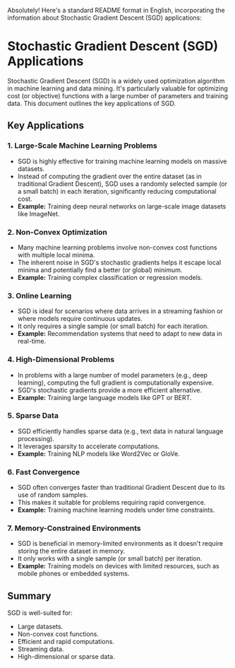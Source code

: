 Absolutely! Here's a standard README format in English, incorporating the information about Stochastic Gradient Descent (SGD) applications:

# Stochastic Gradient Descent (SGD) Applications

Stochastic Gradient Descent (SGD) is a widely used optimization algorithm in machine learning and data mining. It's particularly valuable for optimizing cost (or objective) functions with a large number of parameters and training data. This document outlines the key applications of SGD.

## Key Applications

### 1. Large-Scale Machine Learning Problems

* SGD is highly effective for training machine learning models on massive datasets.
* Instead of computing the gradient over the entire dataset (as in traditional Gradient Descent), SGD uses a randomly selected sample (or a small batch) in each iteration, significantly reducing computational cost.
* **Example:** Training deep neural networks on large-scale image datasets like ImageNet.

### 2. Non-Convex Optimization

* Many machine learning problems involve non-convex cost functions with multiple local minima.
* The inherent noise in SGD's stochastic gradients helps it escape local minima and potentially find a better (or global) minimum.
* **Example:** Training complex classification or regression models.

### 3. Online Learning

* SGD is ideal for scenarios where data arrives in a streaming fashion or where models require continuous updates.
* It only requires a single sample (or small batch) for each iteration.
* **Example:** Recommendation systems that need to adapt to new data in real-time.

### 4. High-Dimensional Problems

* In problems with a large number of model parameters (e.g., deep learning), computing the full gradient is computationally expensive.
* SGD's stochastic gradients provide a more efficient alternative.
* **Example:** Training large language models like GPT or BERT.

### 5. Sparse Data

* SGD efficiently handles sparse data (e.g., text data in natural language processing).
* It leverages sparsity to accelerate computations.
* **Example:** Training NLP models like Word2Vec or GloVe.

### 6. Fast Convergence

* SGD often converges faster than traditional Gradient Descent due to its use of random samples.
* This makes it suitable for problems requiring rapid convergence.
* **Example:** Training machine learning models under time constraints.

### 7. Memory-Constrained Environments

* SGD is beneficial in memory-limited environments as it doesn't require storing the entire dataset in memory.
* It only works with a single sample (or small batch) per iteration.
* **Example:** Training models on devices with limited resources, such as mobile phones or embedded systems.

## Summary

SGD is well-suited for:

* Large datasets.
* Non-convex cost functions.
* Efficient and rapid computations.
* Streaming data.
* High-dimensional or sparse data.
